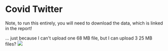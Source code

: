 # Covid Twitter


Note, to run this entirely, you will need to download the data, which is linked in the report!

... just because I can't upload one 68 MB file, but I can upload 3 25 MB files?
![](https://i.kym-cdn.com/entries/icons/original/000/018/489/nick-young-confused-face-300x256-nqlyaa.jpg)

